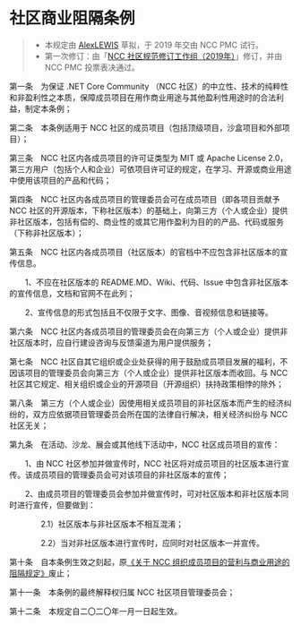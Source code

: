 # 社区商业阻隔条例

> + 本规定由 [AlexLEWIS](https://github.com/alexinea) 草拟，于 2019 年交由 NCC PMC 试行。
> + 第一次修订：由「[NCC 社区规范修订工作组（2019年）](../history/rdswg-member-list-2019.md)」修订，并由 NCC PMC 投票表决通过。

第一条　为保证 .NET Core Community （NCC 社区）的中立性、技术的纯粹性和非盈利性之本质，保障成员项目在用作商业用途与其他盈利性用途时的合法利益，制定本条例；

第二条　本条例适用于 NCC 社区的成员项目（包括顶级项目，沙盒项目和外部项目）；

第三条　NCC 社区内各成员项目的许可证类型为 MIT 或 Apache License 2.0，第三方用户（包括个人和企业）可依项目许可证的规定，在学习、开源或商业用途中使用该项目的产品和代码；

第四条　NCC 社区内各成员项目的管理委员会可在成员项目（即各项目贡献予 NCC 社区的开源版本，下称社区版本）的基础上，向第三方（个人或企业）提供非社区版本，包括有偿的、商业性的或其它用作盈利为目的的产品、代码或服务（下称非社区版本）；

第五条　NCC 社区内各成员项目（社区版本）的官档中不应包含非社区版本的宣传信息。

　　1、不应在社区版本的 README.MD、Wiki、代码、Issue 中包含非社区版本的宣传信息，文档和官网不在此列；

　　2、宣传信息的形式包括且不仅限于文字、图像、音视频信息和链接等。

第六条　NCC 社区内各成员项目的管理委员会在向第三方（个人或企业）提供非社区版本时，应自行建设咨询与反馈渠道为用户提供服务；

第七条　NCC 社区自其它组织或企业处获得的用于鼓励成员项目发展的福利，不因该项目的管理委员会向第三方（个人或企业）提供非社区版本而收回。与 NCC 社区其它规定、相关组织或企业的开源项目（开源组织）扶持政策相悖的除外；

第八条　第三方（个人或企业）因使用相关成员项目的非社区版本而产生的经济纠纷的，双方应依据项目管理委员会所在国的法律自行解决，相关经济纠纷与 NCC 社区无关；

第九条　在活动、沙龙、展会或其他线下活动中，NCC 社区成员项目的宣传：

　　1、由 NCC 社区参加并做宣传时，NCC 社区将对成员项目的社区版本进行宣传。该成员项目的管理委员会可对该项目的非社区版本的宣传；

　　2、由成员项目的管理委员会参加并做宣传时，可对社区版本和非社区版本同时进行宣传，但要做到：

　　　　2.1）社区版本与非社区版本不相互混淆；

　　　　2.2）当对非社区版本进行宣传时，应同时对社区版本一并宣传。

第十条　自本条例生效之刻起，原[《关于 NCC 组织成员项目的营利与商业用途的阻隔规定》](old/community-commercial-barriers-act-2019.md)废止；

第十一条　本条例的最终解释权归属 NCC 社区项目管理委员会；

第十二条　本规定自二〇二〇年一月一日起生效。

